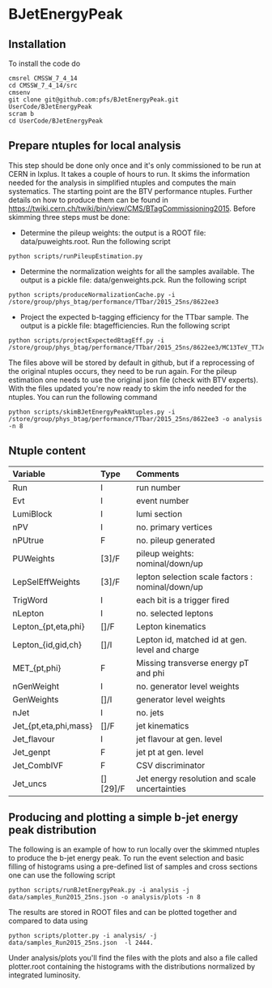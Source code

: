 # BJetEnergyPeak

## Installation

To install the code do
```
cmsrel CMSSW_7_4_14
cd CMSSW_7_4_14/src
cmsenv
git clone git@github.com:pfs/BJetEnergyPeak.git UserCode/BJetEnergyPeak
scram b
cd UserCode/BJetEnergyPeak
```

## Prepare ntuples for local analysis

This step should be done only once and it's only commissioned to be run at CERN in lxplus. It takes a couple of hours to run.
It skims the information needed for the analysis in simplified ntuples and computes the main systematics.
The starting point are the BTV performance ntuples. Further details on how to produce them can be found in 
https://twiki.cern.ch/twiki/bin/view/CMS/BTagCommissioning2015. Before skimming three steps must be done:

* Determine the pileup weights: the output is a ROOT file: data/puweights.root. Run the following script
```
python scripts/runPileupEstimation.py 
```
* Determine the normalization weights for all the samples available. The output is a pickle file: data/genweights.pck. Run the following script
```
python scripts/produceNormalizationCache.py -i /store/group/phys_btag/performance/TTbar/2015_25ns/8622ee3
```
* Project the expected b-tagging efficiency for the TTbar sample. The output is a pickle file: btagefficiencies. Run the following script
```
python scripts/projectExpectedBtagEff.py -i /store/group/phys_btag/performance/TTbar/2015_25ns/8622ee3/MC13TeV_TTJets
```
The files above will be stored by default in github, but if a reprocessing of the original ntuples occurs,
they need to be run again. For the pileup estimation one needs to use the original json file (check with BTV experts).
With the files updated you're now ready to skim the info needed for the ntuples. You can run the following command
```
python scripts/skimBJetEnergyPeakNtuples.py -i /store/group/phys_btag/performance/TTbar/2015_25ns/8622ee3 -o analysis -n 8
```

## Ntuple content

| Variable | Type | Comments |
| :------------ | :------------ | :------------ | 
| Run | I | run number |
| Evt | I | event number |
| LumiBlock | I | lumi section |
| nPV | I | no. primary vertices |
| nPUtrue | F | no. pileup generated |
| PUWeights | [3]/F | pileup weights: nominal/down/up |
| LepSelEffWeights | [3]/F | lepton selection scale factors : nominal/down/up |
| TrigWord | I | each bit is a trigger fired |
| nLepton | I | no. selected leptons |
| Lepton_{pt,eta,phi} | []/F | Lepton kinematics |
| Lepton_{id,gid,ch} | []/I | Lepton id, matched id at gen. level and charge |
| MET_{pt,phi} | F | Missing transverse energy pT and phi |
| nGenWeight | I | no. generator level weights |
| GenWeights | []/I | generator level weights |
| nJet | I | no. jets |
| Jet_{pt,eta,phi,mass} | []/F | jet kinematics |
| Jet_flavour | I | jet flavour at gen. level |
| Jet_genpt | F | jet pt at gen. level |
| Jet_CombIVF  | F| CSV discriminator |
| Jet_uncs | [][29]/F | Jet energy resolution and scale uncertainties |


## Producing and plotting a simple b-jet energy peak distribution

The following is an example of how to run locally over the skimmed ntuples to produce the b-jet energy peak.
To run the event selection and basic filling of histograms using a pre-defined list of samples and cross sections one can use the following script 
```
python scripts/runBJetEnergyPeak.py -i analysis -j data/samples_Run2015_25ns.json -o analysis/plots -n 8
```
The results are stored in ROOT files and can be plotted together and compared to data using
```
python scripts/plotter.py -i analysis/ -j data/samples_Run2015_25ns.json  -l 2444.
```
Under analysis/plots you'll find the files with the plots and also a file called plotter.root containing the histograms with the distributions
normalized by integrated luminosity.
